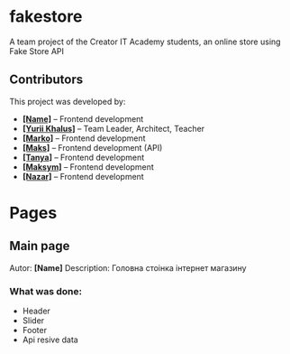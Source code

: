 # fakestore
A team project of the Creator IT Academy students, an online store using Fake Store API

## Contributors
This project was developed by:
- [**[Name]**](https://github.com/username1) – Frontend development  
- [**[Yurii Khalus]**](https://github.com/YuraKhalus) – Team Leader, Architect, Teacher
- [**[Marko]**](https://github.com/MarcelloTar) – Frontend development  
- [**[Maks]**](https://github.com/BONBINOVNCH) – Frontend development (API)  
- [**[Tanya]**](https://github.com/TanzerCIJI) – Frontend development  
- [**[Maksym]**](https://github.com/MaksimKopis) – Frontend development 
- [**[Nazar]**](https://github.com/nether1203) – Frontend development 


# Pages

## Main page 
Autor: **[Name]**
Description: Головна стоінка інтернет магазину
### What was done:
- Header
- Slider
- Footer
- Api resive data



